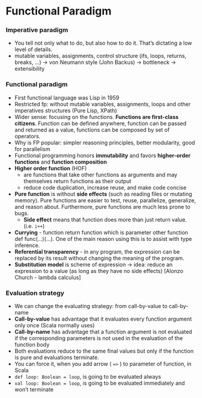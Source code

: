 Functional Paradigm
====================

### Imperative paradigm
- You tell not only what to do, but also how to do it. That’s dictating a low level of details.
- mutable variables, assignments, control structure (ifs, loops, returns, breaks, …) -> von Neumann style (John Backus) -> bottleneck -> extensibility

### Functional paradigm
- First functional language was Lisp in 1959
- Restricted fp: without mutable variables, assignments, loops and other imperatives structures (Pure Lisp, XPath)
- Wider sense: focusing on the functions. **Functions are first-class citizens**. Function can be defined anywhere, function can be passed and returned as a value, functions can be composed by set of operators.
- Why is FP popular: simpler reasoning principles, better modularity, good for parallelism
- Functional programming honors **immutability** and favors **higher-order functions** and **function composition**
- **Higher order function** (HOF)
  - are functions that take other functions as arguments and may themselves return functions as their output
  - reduce code duplication, increase reuse, and make code concise
- **Pure function** is without **side effects** (such as reading files or mutating memory). Pure functions are easier to test, reuse, parallelize, generalize, and reason about. Furthermore, pure functions are much less prone to bugs.
  - **Side effect** means that function does more than just return value. (i.e. `i++`)
- **Currying** - function return function which is parameter other function def func(...)(...). One of the main reason using this is to assist with type inference.
- **Referential transparency** - in any program, the expression can be replaced by its result without changing the meaning of the program.
- **Substitution model** is scheme of expression -> idea: reduce an expression to a value (as long as they have no side effects) [Alonzo Church - lambda calculus]

### Evaluation strategy
- We can change the evaluating strategy: from call-by-value to call-by-name
- **Call-by-value** has advantage that it evaluates every function argument only once (Scala normally uses)
- **Call-by-name** has advantage that a function argument is not evaluated if the corresponding parameters is not used in the evaluation of the function body
- Both evaluations reduce to the same final values but only if the function is pure and evaluations terminate.
- You can force it, when you add arrow ( `=>` ) to parameter of function, in Scala
- `def loop: Boolean = loop`, is going to be evaluated always
- `val loop: Boolean = loop`, is going to be evaluated immediately and won’t terminate

